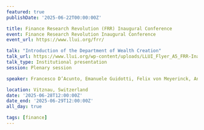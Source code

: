 ```yaml
---
featured: true
publishDate: '2025-06-22T00:00:00Z'

title: Finance Research Revolution (FRR) Inaugural Conference
event: Finance Research Revolution Inaugural Conference
event_url: https://www.llui.org/frr/

talk: "Introduction of the Department of Wealth Creation"
talk_url: https://www.llui.org/wp-content/uploads/LLUI_Flyer_A5_FRR-Inaugural-Conference_web-1.pdf
talk_type: Institutional presentation
session: Plenary session

speaker: Francesco D’Acunto, Emanuele Guidotti, Felix von Meyerinck, Andreas Neuhierl, Alberto Rossi, Michael Weber

location: Vitznau, Switzerland
date: '2025-06-28T12:00:00Z'
date_end: '2025-06-29T12:00:00Z'
all_day: true

tags: [finance]
---
```

